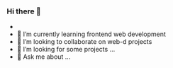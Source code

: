 ### Hi there 👋

- 
- 🌱 I’m currently learning frontend web development
- 👯 I’m looking to collaborate on web-d projects
- 🤔 I’m looking for some projects ...
- 💬 Ask me about ...


